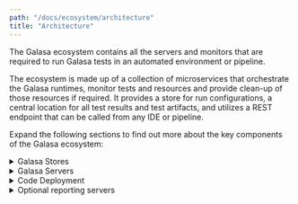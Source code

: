 ```yaml
---
path: "/docs/ecosystem/architecture"
title: "Architecture"
---
```


The Galasa ecosystem contains all the servers and monitors that are required to run Galasa tests in an automated environment or pipeline. 

The ecosystem is made up of a collection of microservices that orchestrate the Galasa runtimes, monitor tests and resources and provide clean-up of those resources if required. It provides a store for run configurations, a central location for all test results and test artifacts, and utilizes a REST endpoint that can be called from any IDE or pipeline. 

Expand the following sections to find out more about the key components of the Galasa ecosystem:

<details>
<summary>Galasa Stores</summary>

|                                   |                                                                                                                          |
| ------------------------------------- | :----------------------------------------------------------------------------------------------------------------------------------- |
| **Configuration Property Store**                       | The configuration property store (CPS) defines object properties, system configurations, topologies and definitions which instruct the way in which a Galasa test runs. For example, the port on which a terminal connects to an application or  default timeouts. Defining properties in the CPS enables tests to run against multiple environments without changing the code inside the test.         |
| **Dynamic Data Store**               | The dynamic data store (DSS) is used by Managers and the Galasa framework to ensure that limits set in the CPS configuration are not exceeded. DSS properties change dynamically as tests are run, to show the resources that are currently in use, shared or locked by a test, so that workloads can be limited to avoid throttling. When running in automation, the DSS is shared by every instance of the framework.                                                                 |
| **Result Archive Store**                      | The result archive store (RAS) stores all elements of a test, including the run log, stored artifacts such as requests, and properties that get changed in the DSS. These elements can be used to help diagnose the cause of any failures encountered as a result of running the test, or to gather information about the test.                                                                                                      |
| **Credentials Store**                   | The credentials store is hosted in the etcd server and securely provides the credentials, for example, password, username and authentication token that are required for a test to run in automation.    |
| **Certificate Store**      |                                                                  |

</details>


<details>
<summary>Galasa Servers</summary>

|                                   |                                                                                                                          |
| ------------------------------------- | :----------------------------------------------------------------------------------------------------------------------------------- |
| **Engine controller**                       | The Engine Controller is responsible for creating Docker containers or Kubernetes pods to manage and execute individual Galasa automation test runs. The engine controller schedules a test to run only when all the requirements needed to run the test are satisfied. Otherwise, the test is placed in a queue to be run at an appropriate time.       |
| **etcd**                       | The etcd server is a highly available key-value store which hosts the Configuration Property Store (CPS), the Dynamic Status Store (DSS) and the Credentials Store (CREDs). The CPS, DSS contain information that are used by all tests and the CREDs is used only for automation runs.  The etcd server stores and maintains a single, consistent source of the truth about the status of the ecosystem at any given point in time.       |
| **CouchDB**                       | This database runs inside Docker container or Kubernetes pod and contains the Result Archive Store (RAS).        |
| **Resource Management**                       | The Resource Management service handles the cleaning up and management of resources in Galasa. For example, if a test fails or ends abnormally, the Resource Management service cleans up the resources that were associated with that test run.      |
| **Metrics Server**                       | The Metrics server indicates the health of the ecosystem, for example, providing metrics on the number of successful test runs.        |
| **Framework API Server**                       | The API server is an API mediation layer which sits between the Galasa framework and Galasa services, such as the properties services in the CPS. The API server acts as a central point from which to control the Galasa ecosystem and is used by Galasa as an endpoint for submitting tests to the ecosystem and retrieving results. The API server hosts the Bootstrap server and the Manager API server.  >      |
| **Bootstrap Server**                       | The Bootstrap server is part of the Galasa API server. The bootstrap is an endpoint that is provided by the API server to store the initial configuration that is required to instantiate a Galasa framework. When setting up the Galasa ecosystem the Eclipse IDE is updated to point to the new bootstrap which is configured to use the ecosystem.      |
| **Manager API Server**                       | A Manger to Manger type API. The API is used to host web services that can be called from the Galasa Web UI or from external services such as Jenkins.     |
| **Web UI**                       | Use the WebUI to see a dashboard overview of the current and historical health of your test automation framework. The UI is also used to run, schedule or reschedule tests, to analyse output from failed test runs, and to manage the configuration needed to customise the test framework and the tests for maximum throughput, resilience and flexibility.        |
| **LDAP authentication server (Optional)**                       | This server is planned for a future release to provide the ability to authenticate through an LDAP server.       |

</details>

<details>
<summary>Code Deployment</summary>

|                                   |                                                                                                                          |
| ------------------------------------- | :----------------------------------------------------------------------------------------------------------------------------------- |
| **Maven Repositories and OBRs**                       | For tests to run in the ecosystem they require compiled artifacts to be hosted in a Maven repository. The artifacts must be bundled as an OSGI bundle -  Galasa provides a Maven plug-in to create these bundles.       |
| **Nexus**                       | A Nexus server enables deployment of Maven artifacts to the ecosystem and can be used to host  Docker images.     |

</details>

<details>
<summary>Optional reporting servers</summary>

|                                   |                                                                                                                          |
| ------------------------------------- | :----------------------------------------------------------------------------------------------------------------------------------- |
| **Prometheus**                       | The Prometheus server scrapes and stores metrics from defined endpoints from the Metrics server. These metrics can be displayed in a Grafana dashboard.   |
| **Grafana**                       | A dashboard for visualizing Prometheus metrics. Data can be explored through queries and drilldown.       |
| **Elastic**                       | Provides an Elastic search instance to record the results of automated test runs.        |
| **Kabana**                       | A dashboard for visualizing Elasticsearch metrics. Data can be explored through queries and drilldown.       |

</details>
